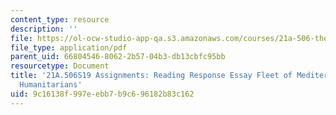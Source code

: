 ```yaml
---
content_type: resource
description: ''
file: https://ol-ocw-studio-app-qa.s3.amazonaws.com/courses/21a-506-the-anthropology-of-politics-persuasion-and-power-spring-2019/9c16138f997eebb7b9c696182b83c162_MIT21A_506S19_Sec4Mod2Respons3.pdf
file_type: application/pdf
parent_uid: 66804546-8062-2b57-04b3-db13cbfc95bb
resourcetype: Document
title: '21A.506S19 Assignments: Reading Response Essay Fleet of Mediterranean Border
  Humanitarians'
uid: 9c16138f-997e-ebb7-b9c6-96182b83c162
---
```

